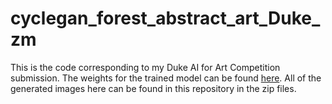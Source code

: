 # cyclegan_forest_abstract_art_Duke_zm
This is the code corresponding to my Duke AI for Art Competition submission. The weights for the trained model can be found [here](https://www.dropbox.com/sh/u0bt5ws99rkm6qv/AACwLG_rQ6XrHv-Z7z3xN3tfa?dl=0). All of the generated images here can be found in this repository in the zip files.
